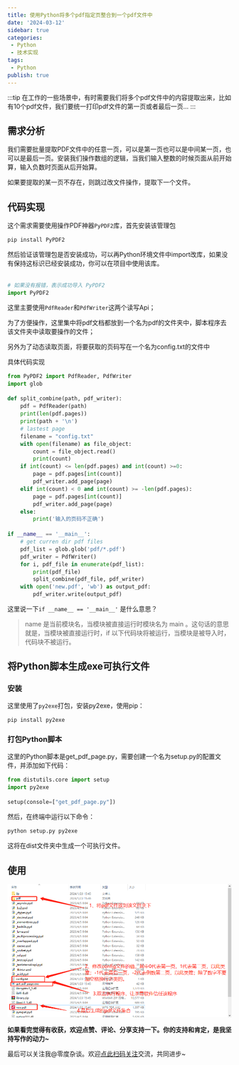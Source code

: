 ```yaml
---
title: 使用Python将多个pdf指定页整合到一个pdf文件中
date: '2024-03-12'
sidebar: true
categories:
 - Python
 - 技术实现
tags:
 - Python
publish: true
---
```

:::tip
在工作的一些场景中，有时需要我们将多个pdf文件中的内容提取出来，比如有10个pdf文件，我们要统一打印pdf文件的第一页或者最后一页...
:::

<!-- more -->

## 需求分析

我们需要批量提取PDF文件中的任意一页，可以是第一页也可以是中间某一页，也可以是最后一页。安装我们操作数组的逻辑，当我们输入整数的时候页面从前开始算，输入负数时页面从后开始算。

如果要提取的某一页不存在，则跳过改文件操作，提取下一个文件。

## 代码实现

这个需求需要使用操作PDF神器`PyPDF2`库，首先安装该管理包

```sh
pip install PyPDF2
```
然后验证该管理包是否安装成功，可以再Python环境文件中import改库，如果没有保持这标识已经安装成功，你可以在项目中使用该库。
```py

# 如果没有报错，表示成功导入 PyPDF2
import PyPDF2

```
这里主要使用`PdfReader`和`PdfWriter`这两个读写Api；

为了方便操作，这里集中将pdf文档都放到一个名为pdf的文件夹中，脚本程序去该文件夹中读取要操作的文件；

另外为了动态读取页面，将要获取的页码写在一个名为config.txt的文件中

具体代码实现

```py
from PyPDF2 import PdfReader, PdfWriter
import glob
 
def split_combine(path, pdf_writer):
    pdf = PdfReader(path)
    print(len(pdf.pages))
    print(path + '\n')
    # lastest page
    filename = "config.txt"
    with open(filename) as file_object:
        count = file_object.read()
        print(count)
    if int(count) <= len(pdf.pages) and int(count) >=0:
        page = pdf.pages[int(count)]
        pdf_writer.add_page(page)
    elif int(count) < 0 and int(count) >= -len(pdf.pages):
        page = pdf.pages[int(count)]
        pdf_writer.add_page(page)
    else:
        print('输入的页码不正确')
 
if __name__ == '__main__':
    # get curren dir pdf files
    pdf_list = glob.glob('pdf/*.pdf')
    pdf_writer = PdfWriter()
    for i, pdf_file in enumerate(pdf_list):
        print(pdf_file)
        split_combine(pdf_file, pdf_writer)
    with open('new.pdf', 'wb') as output_pdf:
        pdf_writer.write(output_pdf)
```

这里说一下`if __name__ == '__main__'` 是什么意思？

>name 是当前模块名，当模块被直接运行时模块名为 main 。这句话的意思就是，当模块被直接运行时，if 以下代码块将被运行，当模块是被导入时，代码块不被运行。

## 将Python脚本生成exe可执行文件
### 安装
这里使用了`py2exe`打包，安装py2exe，使用pip：
```sh
pip install py2exe
```
### 打包Python脚本

这里的Python脚本是get_pdf_page.py，需要创建一个名为setup.py的配置文件，并添加如下代码：
```py
from distutils.core import setup
import py2exe

setup(console=["get_pdf_page.py"])

```
然后，在终端中运行以下命令：
```sh
python setup.py py2exe
```
这将在dist文件夹中生成一个可执行文件。

## 使用

![](./imgs/demo.png)

**如果看完觉得有收获，欢迎点赞、评论、分享支持一下。你的支持和肯定，是我坚持写作的动力~**

最后可以关注我@零度杂谈。欢迎[点此扫码关注](https://holazero.cn/wx_code.jpg)交流，共同进步~